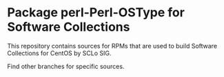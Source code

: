 # Package perl-Perl-OSType for Software Collections

This repository contains sources for RPMs that are used
to build Software Collections for CentOS by SCLo SIG.

Find other branches for specific sources.
